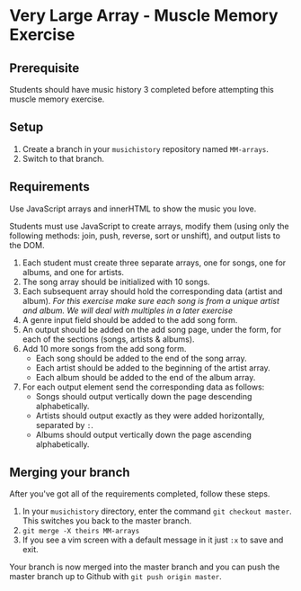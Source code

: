 # Very Large Array - Muscle Memory Exercise

## Prerequisite
Students should have music history 3 completed before attempting this muscle memory exercise.

## Setup

1. Create a branch in your `musichistory` repository named `MM-arrays`.
1. Switch to that branch.

## Requirements

Use JavaScript arrays and innerHTML to show the music you love.

Students must use JavaScript to create arrays, modify them (using only the following methods: join, push, reverse, sort or unshift), and output lists to the DOM.

1. Each student must create three separate arrays, one for songs, one for albums, and one for artists.
1. The song array should be initialized with 10 songs.
1. Each subsequent array should hold the corresponding data (artist and album).
    *For this exercise make sure each song is from a unique artist and album. We will deal with multiples in a later exercise*
1. A genre input field should be added to the add song form.
1. An output should be added on the add song page, under the form, for each of the sections (songs, artists & albums).
1. Add 10 more songs from the add song form.
    + Each song should be added to the end of the song array.
    + Each artist should be added to the beginning of the artist array.
    + Each album should be added to the end of the album array.
1. For each output element send the corresponding data as follows:
    + Songs should output vertically down the page descending alphabetically.
    + Artists should output exactly as they were added horizontally, separated by ` : `.
    + Albums should output vertically down the page ascending alphabetically.


## Merging your branch

After you've got all of the requirements completed, follow these steps.

1. In your `musichistory` directory, enter the command `git checkout master`. This switches you back to the master branch.
1. `git merge -X theirs MM-arrays`
1. If you see a vim screen with a default message in it just `:x` to save and exit.

Your branch is now merged into the master branch and you can push the master branch up to Github with `git push origin master`.